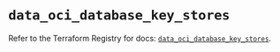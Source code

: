 # `data_oci_database_key_stores`

Refer to the Terraform Registry for docs: [`data_oci_database_key_stores`](https://registry.terraform.io/providers/oracle/oci/6.18.0/docs/data-sources/database_key_stores).
